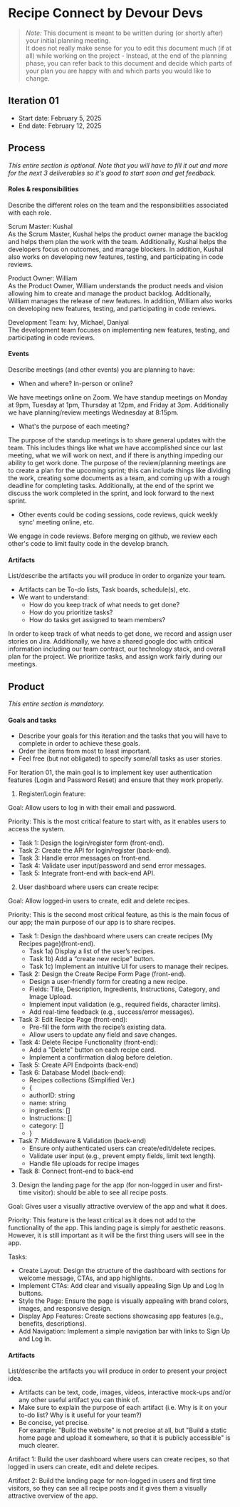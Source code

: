 # Recipe Connect by Devour Devs

 > _Note:_ This document is meant to be written during (or shortly after) your initial planning meeting.     
 > It does not really make sense for you to edit this document much (if at all) while working on the project - Instead, at the end of the planning phase, you can refer back to this document and decide which parts of your plan you are happy with and which parts you would like to change.


## Iteration 01

 * Start date: February 5, 2025
 * End date: February 12, 2025

## Process

_This entire section is optional. Note that you will have to fill it out and more for the next 3 deliverables so it's good to start soon and get feedback._ 

#### Roles & responsibilities

Describe the different roles on the team and the responsibilities associated with each role.

Scrum Master: Kushal\
As the Scrum Master, Kushal helps the product owner manage the backlog and helps them plan the work with the team. Additionally, Kushal helps the developers focus on outcomes, and manage blockers. In addition, Kushal also works on developing new features, testing, and participating in code reviews.

Product Owner: William\
As the Product Owner, William understands the product needs and vision allowing him to create and manage the product backlog. Additionally, William manages the release of new features. In addition, William also works on developing new features, testing, and participating in code reviews.

Development Team: Ivy, Michael, Daniyal\
The development team focuses on implementing new features, testing, and participating in code reviews.

#### Events

Describe meetings (and other events) you are planning to have:

 * When and where? In-person or online?

We have meetings online on Zoom. We have standup meetings on Monday at 9pm, Tuesday at 1pm, Thursday at 12pm, and Friday at 3pm. Additionally we have planning/review meetings Wednesday at 8:15pm.

 * What's the purpose of each meeting?

The purpose of the standup meetings is to share general updates with the team. This includes things like what we have accomplished since our last meeting, what we will work on next, and if there is anything impeding our ability to get work done. The purpose of the review/planning meetings are to create a plan for the upcoming sprint; this can include things like dividing the work, creating some documents as a team, and coming up with a rough deadline for completing tasks. Additionally, at the end of the sprint we discuss the work completed in the sprint, and look forward to the next sprint.

 * Other events could be coding sessions, code reviews, quick weekly sync' meeting online, etc.

We engage in code reviews. Before merging on github, we review each other's code to limit faulty code in the develop branch.

#### Artifacts

List/describe the artifacts you will produce in order to organize your team.       

 * Artifacts can be To-do lists, Task boards, schedule(s), etc.
 * We want to understand:
   * How do you keep track of what needs to get done?
   * How do you prioritize tasks?
   * How do tasks get assigned to team members?

In order to keep track of what needs to get done, we record and assign user stories on Jira. Additionally, we have a shared google doc with critical information including our team contract, our technology stack, and overall plan for the project. We prioritize tasks, and assign work fairly during our meetings.


## Product

_This entire section is mandatory._

#### Goals and tasks

 * Describe your goals for this iteration and the tasks that you will have to complete in order to achieve these goals.
 * Order the items from most to least important.
 * Feel free (but not obligated) to specify some/all tasks as user stories.

For Iteration 01, the main goal is to implement key user authentication features (Login and Password Reset) and ensure that they work properly.


 1. Register/Login feature:
 
 Goal: Allow users to log in with their email and password.
 
 Priority: This is the most critical feature to start with, as it enables users to access the system.
 
 - Task 1: Design the login/register form (front-end).
 - Task 2: Create the API for login/register (back-end).
 - Task 3: Handle error messages on front-end.
 - Task 4: Validate user input/password and send error messages.
 - Task 5: Integrate front-end with back-end API.


2. User dashboard where users can create recipe:

Goal: Allow logged-in users to create, edit and delete recipes. 

Priority: This is the second most critical feature, as this is the main focus of our app; the main purpose of our app is to share recipes. 

- Task 1: Design the dashboard where users can create recipes (My Recipes page)(front-end).
  - Task 1a) Display a list of the user’s recipes.
  - Task 1b) Add a “create new recipe” button.
  - Task 1c) Implement an intuitive UI for users to manage their recipes.
- Task 2: Design the Create Recipe Form Page (front-end).
  - Design a user-friendly form for creating a new recipe.
  - Fields: Title, Description, Ingredients, Instructions, Category, and Image Upload.
  - Implement input validation (e.g., required fields, character limits).
  - Add real-time feedback (e.g., success/error messages).
- Task 3: Edit Recipe Page (front-end):
  - Pre-fill the form with the recipe’s existing data.
  - Allow users to update any field and save changes.
- Task 4: Delete Recipe Functionality (front-end):
  - Add a "Delete" button on each recipe card.
  - Implement a confirmation dialog before deletion.
- Task 5: Create API Endpoints (back-end)
- Task 6: Database Model (back-end):
  - Recipes collections (Simplified Ver.)
  - {
  - authorID: string
  - name: string
  - ingredients: []
  - Instructions: []
  - category: []
  - }
- Task 7: Middleware & Validation (back-end)
  - Ensure only authenticated users can create/edit/delete recipes.
  - Validate user input (e.g., prevent empty fields, limit text length).
  - Handle file uploads for recipe images
- Task 8: Connect front-end to back-end
3. Design the landing page for the app (for non-logged in user and first-time visitor): should be able to see all recipe posts.

Goal: Gives user a visually attractive overview of the app and what it does.

Priority: This feature is the least critical as it does not add to the functionality of the app. This landing page is simply for aesthetic reasons. However, it is still important as it will be the first thing users will see in the app.

Tasks:

- Create Layout: Design the structure of the dashboard with sections for welcome message, CTAs, and app highlights.
- Implement CTAs: Add clear and visually appealing Sign Up and Log In buttons.
- Style the Page: Ensure the page is visually appealing with brand colors, images, and responsive design.
- Display App Features: Create sections showcasing app features (e.g., benefits, descriptions).
- Add Navigation: Implement a simple navigation bar with links to Sign Up and Log In.


#### Artifacts

List/describe the artifacts you will produce in order to present your project idea.

 * Artifacts can be text, code, images, videos, interactive mock-ups and/or any other useful artifact you can think of.
 * Make sure to explain the purpose of each artifact (i.e. Why is it on your to-do list? Why is it useful for your team?)
 * Be concise, yet precise.         
   For example: "Build the website" is not precise at all, but "Build a static home page and upload it somewhere, so that it is publicly accessible" is much clearer.

Artifact 1: Build the user dashboard where users can create recipes, so that logged in users can create, edit and delete recipes.


Artifact 2: Build the landing page for non-logged in users and first time visitors, so they can see all recipe posts and it gives them a visually attractive overview of the app.

